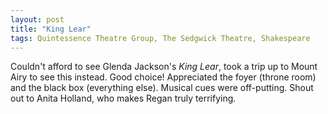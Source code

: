 ```yaml
---
layout: post
title: "King Lear"
tags: Quintessence Theatre Group, The Sedgwick Theatre, Shakespeare
---
```


Couldn't afford to see Glenda Jackson's *King Lear*, took a trip up to Mount Airy to see this instead. Good choice! Appreciated the foyer (throne room) and the black box (everything else). Musical cues were off-putting. Shout out to Anita Holland, who makes Regan truly terrifying.
